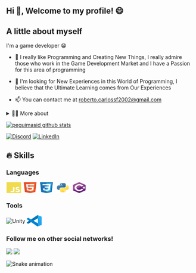 <!-- Presentation -->
## Hi 👋, Welcome to my profile! :smile:

## A little about myself
<p>
I'm a game developer 😁

  - 🌱 I really like Programming and Creating New Things, I really admire those who work in the Game Development Market and I have a Passion for this area of ​​programming
    
  - 🤝 I'm looking for New Experiences in this World of Programming, I believe that the Ultimate Learning comes from Our Experiences
    
  - 📫 You can contact me at roberto.carlossf2002@gmail.com
</p>

<!-- Dropdown -->
<details>
  <summary>👨‍💻 More about</summary>

  - 💬 I'm 21 years old and I live in Brazil. I am studying English and have practice with C#. I make some Unity Games and follow Programming Workshops on YouTube

  - 🧠 Currently learning Python and doing some Projects in Web Languages ​​such as Css and JavaScript

  - ⚡ I do bodybuilding, which is a practice that leaves me more serene and, in part, more inspired. I consider it essential to invest time and energy in our own development; We are what we repeatedly do, that's why I think it's very important to be the best version of yourself every day
</details>

<!-- Interface -->
 [![peguimasid github stats](https://github-readme-stats.vercel.app/api?username=carlosbetoj2&show_icons=true&theme=tokyonight&include_all_commits=true&count_private=true)](https://github.com/carlosbetoj2)

<!-- Links -->
 [![Discord](https://img.shields.io/badge/Discord-7289DA?style=for-the-badge&logo=discord&logoColor=white)](https://www.instagram.com/carlosbetoj2/)
 [![LinkedIn](https://img.shields.io/badge/LinkedIn-0077B5?style=for-the-badge&logo=linkedin&logoColor=white)](https://www.linkedin.com/in/robertocarlossouzasilva/)
 
## 🔥 Skills
<!-- Skills: Programming Languages -->
<div style="flex-basis: 48%;">
 <h3>Languages</h3>
  <img align="center" alt="Js" height="30" width="40" src="https://raw.githubusercontent.com/devicons/devicon/master/icons/javascript/javascript-plain.svg">
  <img align="center" alt="HTML" height="30" width="40" src="https://raw.githubusercontent.com/devicons/devicon/master/icons/html5/html5-original.svg">
  <img align="center" alt="CSS" height="30" width="40" src="https://raw.githubusercontent.com/devicons/devicon/master/icons/css3/css3-original.svg">
  <img align="center" alt="Python" height="30" width="40" src="https://raw.githubusercontent.com/devicons/devicon/master/icons/python/python-original.svg">
  <img align="center" alt="C#" height="30" width="40" src="https://raw.githubusercontent.com/devicons/devicon/master/icons/csharp/csharp-original.svg">
</div>

<div style="flex-basis: 48%;">
 <h3>Tools</h3>
  <img align="center" alt="Unity" height="30" width="40" src="https://files.rubixdev.de/logos/unity.svg">
  <img align="center" alt="VScode" height="30" width="40" src="https://raw.githubusercontent.com/devicons/devicon/master/icons/vscode/vscode-original.svg">
</div>
 
  ### Follow me on other social networks!
 
<div> 
  <a href="https://instagram.com/carlosbetoj2_" target="_blank"><img src="https://img.shields.io/badge/-Instagram-%23E4405F?style=for-the-badge&logo=instagram&logoColor=white" target="_blank"></a>
  <a href="https://br.pinterest.com/carlosbetoj2/" target="_blank"><img src="https://img.shields.io/badge/Pinterest-%23E60023.svg?&style=for-the-badge&logo=Pinterest&logoColor=white"></a>
 
  ![Snake animation](https://github.com/carlosbetoj2/carlosbetoj2/blob/output/github-contribution-grid-snake.svg)

</div>
